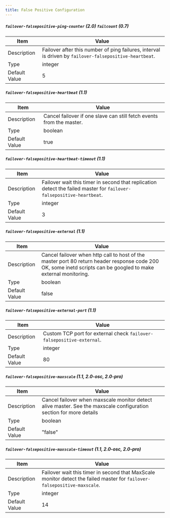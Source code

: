 ```yaml
---
title: False Positive Configuration
---
```


##### `failover-falsepositive-ping-counter` (2.0)  `failcount` (0.7)

| Item          | Value |
| ----          | ----- |
| Description   |  Failover after this number of ping failures, interval is driven by `failover-falsepositive-heartbeat`. |
| Type          | integer |
| Default Value | 5 |

##### `failover-falsepositive-heartbeat` (1.1)

| Item          | Value |
| ----          | ----- |
| Description   | Cancel failover if one slave can still fetch events from the master. |
| Type          | boolean |
| Default Value | true |

##### `failover-falsepositive-heartbeat-timeout` (1.1)

| Item          | Value |
| ----          | ----- |
| Description   | Failover wait this timer in second that replication detect the failed master for `failover-falsepositive-heartbeat`. |
| Type          | integer |
| Default Value | 3 |

##### `failover-falsepositive-external` (1.1)

| Item          | Value |
| ----          | ----- |
| Description   | Cancel failover when http call to host of the master port 80 return header response code 200 OK, some inetd scripts can be googled to make external monitoring. |
| Type          | boolean |
| Default Value | false |


##### `failover-falsepositive-external-port` (1.1)

| Item          | Value |
| ----          | ----- |
| Description   | Custom TCP port for external check `failover-falsepositive-external`. |
| Type          | integer |
| Default Value | 80 |


##### `failover-falsepositive-maxscale` (1.1, 2.0-osc, 2.0-pro)

| Item          | Value |
| ----          | ----- |
| Description   | Cancel failover when maxscale monitor detect alive master. See the maxscale configuration section for more details  |
| Type          | boolean |
| Default Value | "false"|

##### `failover-falsepositive-maxscale-timeout` (1.1, 2.0-osc, 2.0-pro)

| Item          | Value |
| ----          | ----- |
| Description   | Failover wait this timer in second that MaxScale monitor detect the failed master for `failover-falsepositive-maxscale`.  |
| Type          | integer |
| Default Value | 14 |
